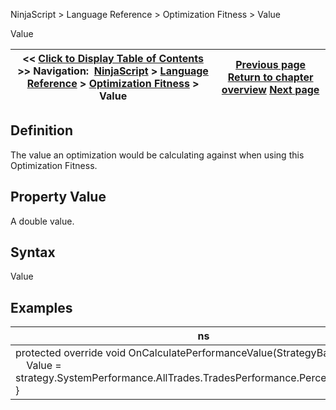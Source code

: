 ﻿
NinjaScript > Language Reference > Optimization Fitness > Value

Value

| << [Click to Display Table of Contents](optimization_fitness_value.md) >> **Navigation:**     [NinjaScript](ninjascript.md) > [Language Reference](language_reference_wip.md) > [Optimization Fitness](optimization_fitness.md) > Value | [Previous page](oncalculateperformancevalue.md) [Return to chapter overview](optimization_fitness.md) [Next page](optimizer.md) |
| --- | --- |
## Definition
The value an optimization would be calculating against when using this Optimization Fitness.
 
## Property Value
A double value.
 
## Syntax
Value

## Examples

| ns |
| --- |
| protected override void OnCalculatePerformanceValue(StrategyBase strategy) {      Value = strategy.SystemPerformance.AllTrades.TradesPerformance.Percent.Drawdown; } |
